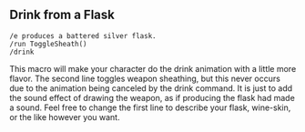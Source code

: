 ## Drink from a Flask
```
/e produces a battered silver flask.
/run ToggleSheath()
/drink
```

This macro will make your character do the drink animation with a little more flavor. 
The second line toggles weapon sheathing, but this never occurs due to the animation being canceled by the drink command. 
It is just to add the sound effect of drawing the weapon, as if producing the flask had made a sound. 
Feel free to change the first line to describe your flask, wine-skin, or the like however you want.
